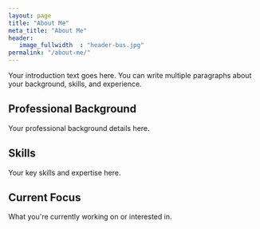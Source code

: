 ```yaml
---
layout: page
title: "About Me"
meta_title: "About Me"
header:
   image_fullwidth  : "header-bus.jpg"
permalink: "/about-me/"
---
```




Your introduction text goes here. You can write multiple paragraphs about your background, skills, and experience.

## Professional Background

Your professional background details here.

## Skills

Your key skills and expertise here.

## Current Focus

What you're currently working on or interested in.